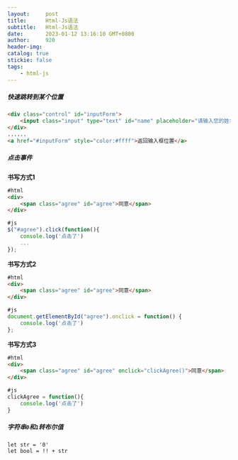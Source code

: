 ```yaml
---
layout:     post
title:      Html-Js语法
subtitle:  	Html-Js语法
date:       2023-01-12 13:16:10 GMT+0800
author:     920
header-img: 
catalog: true
stickie: false
tags:
    - html-js
---
```



##### 快速跳转到某个位置

```html
<div class="control" id="inputForm">
    <input class="input" type="text" id="name" placeholder="请输入您的姓名">
</div>
......
<a href="#inputForm" style="color:#ffff">返回输入框位置</a>

```

##### 点击事件

**书写方式1**

```html
#html
<div>
    <span class="agree" id="agree">同意</span>
</div>

```
```js
#js
$("#agree").click(function(){
    console.log('点击了')
    ...
});

```

**书写方式2**

```html
#html
<div>
    <span class="agree" id="agree">同意</span>
</div>

```
```js
#js
document.getElementById("agree").onclick = function() {
    console.log('点击了')
};

```

**书写方式3**

```html
#html
<div>
    <span class="agree" id="agree" onclick="clickAgree()">同意</span>
</div>

```
```js
#js
clickAgree = function(){
    console.log('点击了')
}

```


##### 字符串`0`和`1`转布尔值

```
let str = '0'
let bool = !! + str
```























